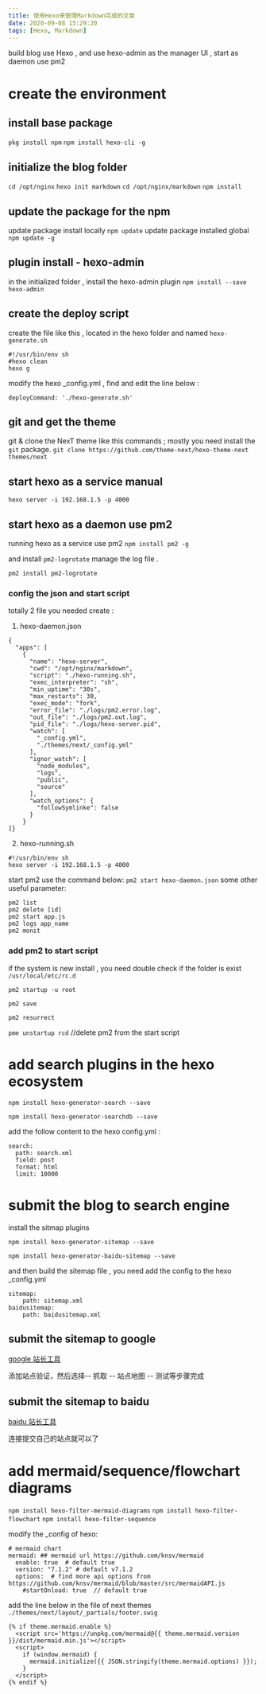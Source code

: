```yaml
---
title: 使用Hexo来管理Markdown完成的文章
date: 2020-09-08 15:29:20
tags: [Hexo, Markdown]
---
```


build blog use Hexo , and use hexo-admin as the manager UI , start as daemon use pm2

# create the environment
## install base package
`pkg install npm`
`npm install hexo-cli -g`
## initialize the blog folder
`cd /opt/nginx`
`hexo init markdown`
`cd /opt/nginx/markdown`
`npm install `
## update the package for the npm
update package install locally 
`npm update`
update package installed global
`npm update -g`

## plugin install - hexo-admin
in the initialized folder , install the hexo-admin plugin 
`npm install --save hexo-admin`

## create the deploy script
create the file like this , located in the hexo folder and named `hexo-generate.sh`
```
#!/usr/bin/env sh
#hexo clean
hexo g
```
modify the hexo _config.yml , find and edit the line below :
```
deployCommand: './hexo-generate.sh'
```
## git and get the theme
git & clone the NexT theme like this commands ; mostly you need install the `git` package.
`git clone https://github.com/theme-next/hexo-theme-next themes/next`
## start hexo as a service manual
`hexo server -i 192.168.1.5 -p 4000`
## start hexo as a daemon use pm2
running hexo as a service use pm2
`npm install pm2 -g`

and install `pm2-logrotate` manage the log file .

`pm2 install pm2-logrotate`

### config the json and start script

totally 2 file you needed create :

1. hexo-daemon.json

```
{
  "apps": [
    {
      "name": "hexo-server",
      "cwd": "/opt/nginx/markdown",
      "script": "./hexo-running.sh",
      "exec_interpreter": "sh",
      "min_uptime": "30s",
      "max_restarts": 30,
      "exec_mode": "fork",
      "error_file": "./logs/pm2.error.log",
      "out_file": "./logs/pm2.out.log",
      "pid_file": "./logs/hexo-server.pid",
      "watch": [
        "_config.yml",
        "./themes/next/_config.yml"
      ],
      "ignor_watch": [
        "node_modules",
        "logs",
        "public",
        "source"
      ],
      "watch_options": {
        "followSymlinke": false
      }
    }
]}
```

2. hexo-running.sh

```
#!/usr/bin/env sh
hexo server -i 192.168.1.5 -p 4000
```
start pm2 use the command below:
`pm2 start hexo-daemon.json`
some other useful parameter:

```
pm2 list 
pm2 delete [id]
pm2 start app.js
pm2 logs app_name
pm2 monit
```

### add pm2 to start script

if the system is new install , you need double check if the folder is exist `/usr/local/etc/rc.d`

`pm2 startup -u root`

`pm2 save`

`pm2 resurrect`

`pme unstartup rcd` //delete pm2 from the start script


# add search plugins in the hexo ecosystem



`npm install hexo-generator-search --save`

`npm install hexo-generator-searchdb --save`

add the follow content to the hexo config.yml :

```
search:
  path: search.xml
  field: post
  format: html
  limit: 10000
```



# submit the blog to search engine

install the sitmap plugins 

`npm install hexo-generator-sitemap --save`

`npm install hexo-generator-baidu-sitemap --save`

and then build the sitemap file , you need add the config to the hexo _config.yml 

```
sitemap:
    path: sitemap.xml
baidusitemap:
    path: baidusitemap.xml
```

## submit the sitemap to google 

[google 站长工具](https://www.google.com/webmasters/tools)

添加站点验证，然后选择-- 抓取 -- 站点地图 -- 测试等步骤完成

## submit the sitemap to baidu

[baidu 站长工具](http://zhanzhang.baidu.com)

连接提交自己的站点就可以了

# add mermaid/sequence/flowchart diagrams

`npm install hexo-filter-mermaid-diagrams`
`npm install hexo-filter-flowchart`
`npm install hexo-filter-sequence`

modify the _config of hexo:
```
# mermaid chart
mermaid: ## mermaid url https://github.com/knsv/mermaid
  enable: true  # default true
  version: "7.1.2" # default v7.1.2
  options:  # find more api options from https://github.com/knsv/mermaid/blob/master/src/mermaidAPI.js
    #startOnload: true  // default true
```

add the line below in the file of next themes 
`./themes/next/layout/_partials/footer.swig`

```
{% if theme.mermaid.enable %}
  <script src='https://unpkg.com/mermaid@{{ theme.mermaid.version }}/dist/mermaid.min.js'></script>
  <script>
    if (window.mermaid) {
      mermaid.initialize({{ JSON.stringify(theme.mermaid.options) }});
    }
  </script>
{% endif %}
```